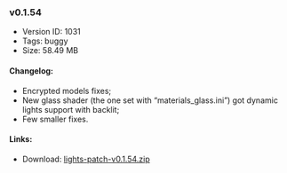 ### v0.1.54

*   Version ID: 1031
*   Tags: buggy
*   Size: 58.49 MB

#### Changelog:

*   Encrypted models fixes;
*   New glass shader (the one set with “materials_glass.ini”) got dynamic lights support with backlit;
*   Few smaller fixes.

#### Links:

*   Download: [lights-patch-v0.1.54.zip](?get=0.1.54)
